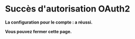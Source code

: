 # Succès d'autorisation OAuth2

**La configuration pour le compte <span id="provider"></span>: <span id="user"></span> a réussi.**

**Vous pouvez fermer cette page.**

<script type="module" src="./oauth2.js"></script>
